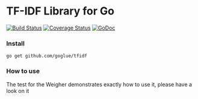 # TF-IDF Library for Go
[![Build Status](https://travis-ci.org/goglue/tfidf.svg?branch=master)](https://travis-ci.org/goglue/tfidf) [![Coverage Status](https://coveralls.io/repos/github/goglue/tfidf/badge.svg?branch=master)](https://coveralls.io/github/goglue/tfidf?branch=master) [![GoDoc](https://godoc.org/github.com/goglue/tfidf?status.svg)](https://godoc.org/github.com/goglue/tfidf)


### Install
```
go get github.com/goglue/tfidf
```

### How to use
The test for the Weigher demonstrates exactly how to use it, please have a look on it